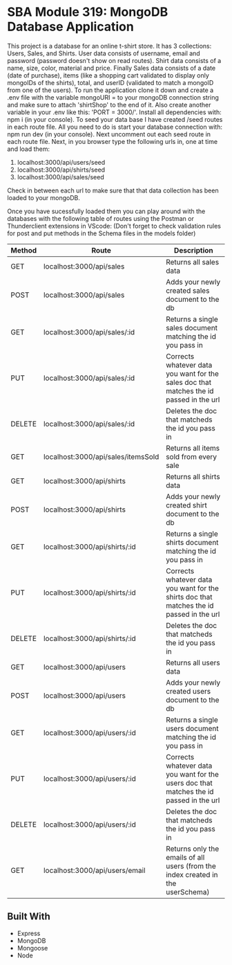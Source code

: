 # SBA Module 319: MongoDB Database Application
 
This project is a database for an online t-shirt store. It has 3 collections: Users, Sales, and Shirts. User data consists of username, email and password (password doesn't show on read routes). Shirt data consists of a name, size, color, material and price. Finally Sales data consists of a date (date of purchase), items (like a shopping cart validated to display only mongoIDs of the shirts), total, and userID (validated to match a mongoID from one of the users). To run the application clone it down and create a .env file with the variable mongoURI = to your mongoDB connection string and make sure to attach 'shirtShop' to the end of it. Also create another variable in your .env like this:  'PORT = 3000/'. Install all dependencies with: npm i (in your console). To seed your data base I have created /seed routes in each route file. All you need to do is start your database connection with: npm run dev (in your console). Next uncomment out each seed route in each route file. Next, in you browser type the following urls in, one at time and load them:
1. localhost:3000/api/users/seed
2. localhost:3000/api/shirts/seed
3. localhost:3000/api/sales/seed

Check in between each url to make sure that that data collection has been loaded to your mongoDB.

Once you have sucessfully loaded them you can play around with the databases with the following table of routes using the Postman or Thunderclient extensions in VScode:
(Don't forget to check validation rules for post and put methods in the Schema files in the models folder)

| Method | Route | Description |
|--------|--------|--------|
| GET | localhost:3000/api/sales | Returns all sales data |
| POST | localhost:3000/api/sales | Adds your newly created sales document to the db |
| GET | localhost:3000/api/sales/:id | Returns a single sales document matching the id you pass in |
| PUT | localhost:3000/api/sales/:id | Corrects whatever data you want for the sales doc that matches the id passed in the url |
| DELETE | localhost:3000/api/sales/:id | Deletes the doc that matcheds the id you pass in |
| GET | localhost:3000/api/sales/itemsSold | Returns all items sold from every sale |
| GET | localhost:3000/api/shirts | Returns all shirts data |
| POST | localhost:3000/api/shirts | Adds your newly created shirt document to the db |
| GET | localhost:3000/api/shirts/:id | Returns a single shirts document matching the id you pass in |
| PUT | localhost:3000/api/shirts/:id | Corrects whatever data you want for the shirts doc that matches the id passed in the url |
| DELETE | localhost:3000/api/shirts/:id | Deletes the doc that matcheds the id you pass in |
| GET | localhost:3000/api/users | Returns all users data |
| POST | localhost:3000/api/users | Adds your newly created users document to the db |
| GET | localhost:3000/api/users/:id | Returns a single users document matching the id you pass in |
| PUT | localhost:3000/api/users/:id | Corrects whatever data you want for the users doc that matches the id passed in the url |
| DELETE | localhost:3000/api/users/:id | Deletes the doc that matcheds the id you pass in |
| GET | localhost:3000/api/users/email | Returns only the emails of all users (from the index created in the userSchema) |


## Built With

- Express
- MongoDB
- Mongoose
- Node

